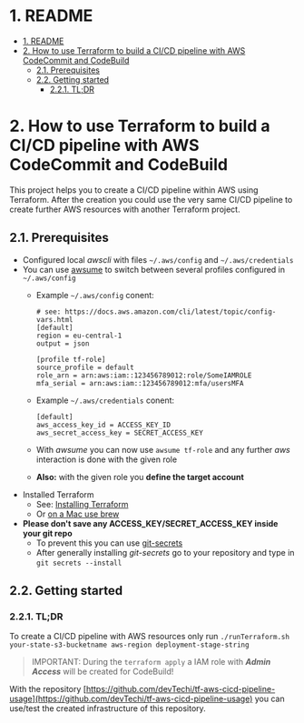 # 1. README

<!-- TOC -->

- [1. README](#1-readme)
- [2. How to use Terraform to build a CI/CD pipeline with AWS CodeCommit and CodeBuild](#2-how-to-use-terraform-to-build-a-cicd-pipeline-with-aws-codecommit-and-codebuild)
  - [2.1. Prerequisites](#21-prerequisites)
  - [2.2. Getting started](#22-getting-started)
    - [2.2.1. TL;DR](#221-tldr)

<!-- /TOC -->



# 2. How to use Terraform to build a CI/CD pipeline with AWS CodeCommit and CodeBuild

This project helps you to create a CI/CD pipeline within AWS using Terraform. After the creation you could use the very same CI/CD pipeline to create further AWS resources with another Terraform project.

## 2.1. Prerequisites
 - Configured local _awscli_ with files `~/.aws/config` and `~/.aws/credentials`
 - You can use [awsume](https://github.com/trek10inc/awsume) to switch between several profiles configured in `~/.aws/config`
   - Example `~/.aws/config` conent:
    
      ```
      # see: https://docs.aws.amazon.com/cli/latest/topic/config-vars.html
      [default]
      region = eu-central-1
      output = json

      [profile tf-role]
      source_profile = default
      role_arn = arn:aws:iam::123456789012:role/SomeIAMROLE
      mfa_serial = arn:aws:iam::123456789012:mfa/usersMFA
      ```
   - Example `~/.aws/credentials` conent:
    
      ```
      [default]
      aws_access_key_id = ACCESS_KEY_ID
      aws_secret_access_key = SECRET_ACCESS_KEY
      ```

   - With _awsume_ you can now use `awsume tf-role` and any further _aws_ interaction is done with the given role
   - __Also:__ with the given role you __define the target account__
 - Installed Terraform
   - See: [Installing Terraform](https://learn.hashicorp.com/terraform/getting-started/install.html)
   - Or [on a Mac use brew](https://brewformulas.org/Terraform)
 - __Please don't save any ACCESS_KEY/SECRET_ACCESS_KEY inside your git repo__
   - To prevent this you can use [git-secrets](https://github.com/awslabs/git-secrets)
   - After generally installing _git-secrets_ go to your repository and type in `git secrets --install`


## 2.2. Getting started
### 2.2.1. TL;DR
To create a CI/CD pipeline with AWS resources only
 run `./runTerraform.sh your-state-s3-bucketname aws-region deployment-stage-string`

> IMPORTANT: During the `terraform apply` a IAM role with **_Admin Access_** will be created for CodeBuild!

With the repository [https://github.com/devTechi/tf-aws-cicd-pipeline-usage](https://github.com/devTechi/tf-aws-cicd-pipeline-usage)
you can use/test the created infrastructure of this repository.